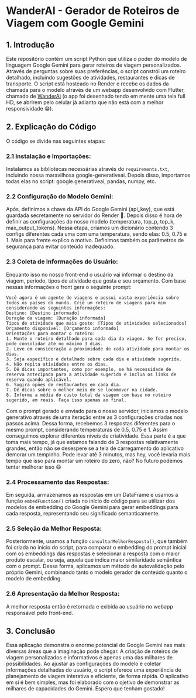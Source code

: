 # WanderAI - Gerador de Roteiros de Viagem com Google Gemini
## 1. Introdução
Este repositório contém um script Python que utiliza o poder do modelo de linguagem Google Gemini para gerar roteiros de viagem personalizados. Através de perguntas sobre suas preferências, o script constrói um roteiro detalhado, incluindo sugestões de atividades, restaurantes e dicas de transporte. O script está hosteado no Render e recebe os dados da chamada para o modelo através de um webapp desenvolvido com Flutter, chamado de [WanderAi](https://hugooleal.github.io/WanderAi_2.0/#/)  (o app foi desenhado tendo em mente uma tela full HD, se abrirem pelo celular já adianto que não está com a melhor responsividade 😁).
## 2. Explicação do Código
O código se divide nas seguintes etapas:
### 2.1 Instalação e Importações:
Instalamos as bibliotecas necessárias através do `requirements.txt`, incluindo nossa maravilhosa google-generativeai. Depois disso, importamos todas elas no script: google.generativeai, pandas, numpy, etc.
### 2.2 Configuração do Modelo Gemini:
Após, definimos a chave da API do Google Gemini (api_key), que está guardada secretamente no servidor do Render :shushing_face:.
Depois disso é hora de definir as configurações do nosso modelo (temperatura, top_p, top_k, max_output_tokens). Nessa etapa, criamos um dicionário contendo 3 configs diferentes cada uma com uma temperatura, sendo elas: 0.5, 0.75 e 1. Mais para frente explico o motivo. Definimos também os parâmetros de segurança para evitar conteúdo inadequado.
### 2.3 Coleta de Informações do Usuário:
Enquanto isso no nosso front-end o usuário vai informar o destino da viagem, período, tipos de atividade que gosta e seu orçamento. Com base nessas informações o front gera o seguinte prompt:
```
Você agora é um agente de viagens e possui vasta experiência sobre todos os países do mundo. Crie um roteiro de viagens para mim considerando as seguintes informações:
Destino: [Destino informado]
Duração da viagem: [Duração informada]
Tipos de atividade que mais gosto: [Tipos de atividades selecionados]
Orçamento disponível: [Orçamento informado]
Orientações para montar o roteiro:
1. Monte o roteiro detalhado para cada dia da viagem. Se for preciso, pode consolidar até no máximo 3 dias.
2. Leve em consideração a proximidade de cada atividade para montar os dias.
3. Seja específico e detalhado sobre cada dia e atividade sugerida.
4. Não repita atividades entre os dias.
5. Dê dicas importantes, como por exemplo, se há necessidade de reserva antecipada para a atividade sugerida e inclua os links de reserva quando aplicável.
6. Sugira opões de restaurantes em cada dia.
7. Dê dicas sobre o melhor meio de se locomover na cidade.
8. Informe a média do custo total da viagem com base no roteiro sugerido, em reais. Faça isso apenas ao final.
```
Com o prompt gerado e enviado para o nosso servidor, iniciamos o modelo generativo através de uma iteração entre as 3 configurações criadas nos passos acima. Dessa forma, recebemos 3 respostas diferentes para o mesmo prompt, considerando temperaturas de 0.5, 0.75 e 1. Assim conseguimos explorar diferentes níveis de criatividade.
Essa parte é a que toma mais tempo, já que estamos falando de 3 respostas relativamente grandes, então não se desespere se a tela de carregamento do aplicativo demorar um tempinho. Pode levar até 3 minutos, mas hey, você levaria mais tempo que isso para montar um roteiro do zero, não? No futuro podemos tentar melhorar isso 😄
### 2.4 Processamento das Respostas:
Em seguida, armazenamos as respostas em um DataFrame e usamos a função `embedFunction()` criada no início do código para se utilizar dos modelos de embedding do Google Gemini para gerar embeddings para cada resposta, representando seu significado semanticamente.
### 2.5 Seleção da Melhor Resposta:
Posteriormente, usamos a função `consultarMelhorResposta()`, que também foi criada no início do script, para comparar o embedding do prompt inicial com os embeddings das respostas e
selecionar a resposta com o maior produto escalar, ou seja, aquela que indica maior similaridade semântica com o prompt.
Dessa forma, aplicamos um método de autovalidação pelo próprio Gemini, combinando tanto o modelo gerador de conteúdo quanto o modelo de embedding. 
### 2.6 Apresentação da Melhor Resposta:
A melhor resposta então é retornada e exibida ao usuário no webapp responsável pelo front-end.
## 3. Conclusão
Essa aplicação demonstra o enorme potencial do Google Gemini nas mais diversas áreas que a imaginação pode chegar. A criação de roteiros de viagem personalizados e informativos é apenas uma das milhares de possibilidades. Ao ajustar as configurações do modelo e coletar informações detalhadas do usuário, o script oferece uma experiência de planejamento de viagem interativa e eficiente, de forma rápida. O aplicativo em si é bem simples, mas foi elaborado com o ojetivo de demonstrar as milhares de capacidades do Gemini.
Espero que tenham gostado!
